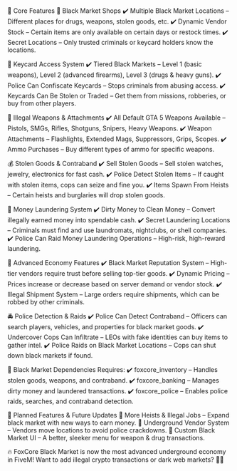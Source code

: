 📌 Core Features
🛒 Black Market Shops
✔️ Multiple Black Market Locations – Different places for drugs, weapons, stolen goods, etc.
✔️ Dynamic Vendor Stock – Certain items are only available on certain days or restock times.
✔️ Secret Locations – Only trusted criminals or keycard holders know the locations.

🔑 Keycard Access System
✔️ Tiered Black Markets – Level 1 (basic weapons), Level 2 (advanced firearms), Level 3 (drugs & heavy guns).
✔️ Police Can Confiscate Keycards – Stops criminals from abusing access.
✔️ Keycards Can Be Stolen or Traded – Get them from missions, robberies, or buy from other players.

🔫 Illegal Weapons & Attachments
✔️ All Default GTA 5 Weapons Available – Pistols, SMGs, Rifles, Shotguns, Snipers, Heavy Weapons.
✔️ Weapon Attachments – Flashlights, Extended Mags, Suppressors, Grips, Scopes.
✔️ Ammo Purchases – Buy different types of ammo for specific weapons.

💰 Stolen Goods & Contraband
✔️ Sell Stolen Goods – Sell stolen watches, jewelry, electronics for fast cash.
✔️ Police Detect Stolen Items – If caught with stolen items, cops can seize and fine you.
✔️ Items Spawn From Heists – Certain heists and burglaries will drop stolen goods.

💸 Money Laundering System
✔️ Dirty Money to Clean Money – Convert illegally earned money into spendable cash.
✔️ Secret Laundering Locations – Criminals must find and use laundromats, nightclubs, or shell companies.
✔️ Police Can Raid Money Laundering Operations – High-risk, high-reward laundering.

📡 Advanced Economy Features
✔️ Black Market Reputation System – High-tier vendors require trust before selling top-tier goods.
✔️ Dynamic Pricing – Prices increase or decrease based on server demand or vendor stock.
✔️ Illegal Shipment System – Large orders require shipments, which can be robbed by other criminals.

🚔 Police Detection & Raids
✔️ Police Can Detect Contraband – Officers can search players, vehicles, and properties for black market goods.
✔️ Undercover Cops Can Infiltrate – LEOs with fake identities can buy items to gather intel.
✔️ Police Raids on Black Market Locations – Cops can shut down black markets if found.

📌 Black Market Dependencies
Requires:
✔️ foxcore_inventory – Handles stolen goods, weapons, and contraband.
✔️ foxcore_banking – Manages dirty money and laundered transactions.
✔️ foxcore_police – Enables police raids, searches, and contraband detection.

📌 Planned Features & Future Updates
🚀 More Heists & Illegal Jobs – Expand black market with new ways to earn money.
🚀 Underground Vendor System – Vendors move locations to avoid police crackdowns.
🚀 Custom Black Market UI – A better, sleeker menu for weapon & drug transactions.

🔥 FoxCore Black Market is now the most advanced underground economy in FiveM! Want to add illegal crypto transactions or dark web markets? 🚀🔥